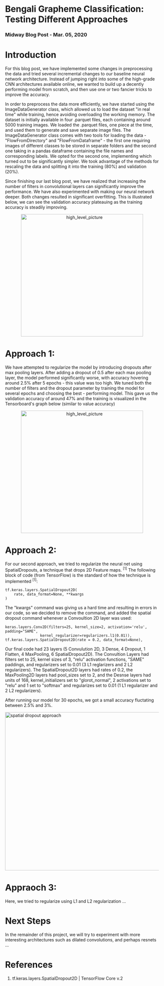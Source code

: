 # Bengali Grapheme Classification: Testing Different Approaches
### Midway Blog Post  -  Mar. 05, 2020

# Introduction
For this blog post, we have implemented some changes in preprocessing the data and tried several incremental changes to our baseline neural network architecture. Instead of jumping right into some of the high-grade CNN architectures available online, we wanted to build up a decently performing model from scratch, and then use one or two fancier tricks to improve the accuracy.

In order to preprocess the data more efficiently, we have started using the ImageDataGenerator class, which allowed us to load the dataset "in real time" while training, hence avoiding overloading the working memory. The dataset is initially available in four .parquet files, each containing around 5000 training images. We loaded the .parquet files, one piece at the time, and used them to generate and save separate image files. The ImageDataGenerator class comes with two tools for loading the data - "FlowFromDirectory" and "FlowFromDataframe" - the first one requiring images of different classes to be stored in separate folders and the second one taking in a pandas dataframe containing the file names and corresponding labels. We opted for the second one, implementing which turned out to be significantly simpler. We took advantage of the methods for rescaling the data and splitting it into the training (80%) and validation (20%).

Since finishing our last blog post, we have realized that increasing the number of filters in convolutional layers can significantly improve the performance. We have also experimented with making our neural network deeper. Both changes resulted in significant overfitting. This is illustrated below, we can see the validation accuracy plateauing as the training accuracy is steadily improving.

<p align="center">
<img width="400" alt="high_level_picture" src="https://user-images.githubusercontent.com/31740043/76132697-35ea0c00-5fe2-11ea-881e-02bda7e403ba.PNG">
</p>

# Approach 1: 

We have attempted to regularize the model by introducing dropouts after max pooling layers. After adding a dropout of 0.5 after each max pooling layer, the model performed significantly worse, with accuracy hovering around 2.5% after 5 epochs - this value was too high. We tuned both the number of filters and the dropout parameter by training the model for several epochs and choosing the best - performing model. This gave us the validation accuracy of around 47% and the training is visualized in the Tensorboard's graph below (similar to value accuracy)

<p align="center">
<img width="400" alt="high_level_picture" src="https://user-images.githubusercontent.com/31740043/76132939-82821700-5fe3-11ea-90cb-9e39500aff20.PNG">
</p>


# Approach 2:

For our second approach, we tried to regularize the neural net using SpatialDropouts, a technique that drops 2D Feature maps. <sup>[1]</sup> The following block of code (from TensorFlow) is the standard of how the technique is implemented <sup>[1]</sup>:

```
tf.keras.layers.SpatialDropout2D(
    rate, data_format=None, **kwargs
)
```

The "kwargs" command was giving us a hard time and resulting in errors in our code, so we decided to remove the command, and added the spatial dropout command whenever a Convoultion 2D layer was used:

```
keras.layers.Conv2D(filters=25, kernel_size=2, activation='relu', padding="SAME",
                kernel_regularizer=regularizers.l1(0.01)),
tf.keras.layers.SpatialDropout2D(rate = 0.2, data_format=None),
```

Our final code had 23 layers (5 Convulution 2D, 3 Dense, 4 Dropout, 1 Flatten, 4 MaxPooling, 6 SpatialDropout2D). The Convultion Layers had filters set to 25, kernel sizes of 3, "relu" activation functions, "SAME" paddings, and regularizers set to 0.01 (3 L1 reglarizers and 2 L2 regularizers). The SpatialDropout2D layers had rates of 0.2, the MaxPooling2D layers had pool_sizes set to 2, and the Desnse layers had units of 168, kernel_initializers set to "glorot_normal", 2 activations set to "relu" and 1 set to "softmax" and regularizes set to 0.01 (1 L1 regularizer and 2 L2 regularizers).

After running our model for 30 epochs, we got a small accuracy fluctating between 2.5% and 3%.

<img width="517" alt="spatial dropout approach" src="https://user-images.githubusercontent.com/54907300/76157122-ac663700-60d2-11ea-9b7f-4ef61a264b17.png">

# Appraoch 3: 

Here, we tried to regularize using L1 and L2 regularization ...


# Next Steps

In the remainder of this project, we will try to experiment with more interesting architectures such as dilated convolutions, and perhaps resnets ...


# References
1. tf.keras.layers.SpatialDropout2D | TensorFlow Core v.2



